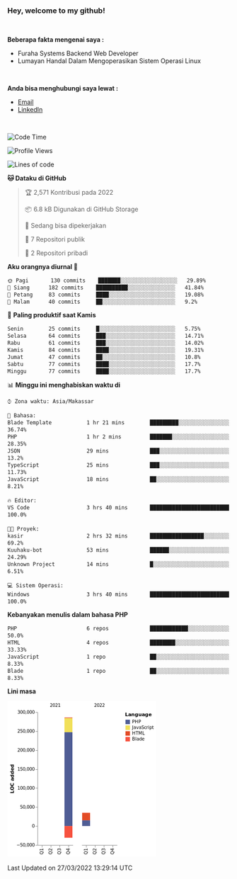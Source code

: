 <h3>Hey, welcome to my github!</h3>

<br>

<p><strong>Beberapa fakta mengenai saya :</strong></p>

<ul>
  <li>Furaha Systems Backend Web Developer</li>
  <li>Lumayan Handal Dalam Mengoperasikan Sistem Operasi Linux</li>
</ul>

<br>

<p><strong>Anda bisa menghubungi saya lewat :</strong></p>

<ul>
  <li><a href="mailto:renaldiapriyanto419@gmail.com">Email</a></li>
  <li><a href="https://www.linkedin.com/in/renaldi-kadang-314314206/">LinkedIn</a></li>
</ul>

<br>

<!--START_SECTION:waka-->
![Code Time](http://img.shields.io/badge/Code%20Time-47%20hrs%2018%20mins-blue)

![Profile Views](http://img.shields.io/badge/Profil%20dilihat-2-blue)

![Lines of code](https://img.shields.io/badge/Sejak%20Hello%20World%20aku%20telah%20menulis-290%20Thousand%20baris%20kode-blue)

**🐱 Dataku di GitHub** 

> 🏆 2,571 Kontribusi pada 2022
 > 
> 📦 6.8 kB Digunakan di GitHub Storage 
 > 
> 💼 Sedang bisa dipekerjakan
 > 
> 📜 7 Repositori publik 
 > 
> 🔑 2 Repositori pribadi  
 > 
**Aku orangnya diurnal 🐤** 

```text
🌞 Pagi       130 commits    ███████░░░░░░░░░░░░░░░░░░   29.89% 
🌆 Siang      182 commits    ██████████░░░░░░░░░░░░░░░   41.84% 
🌃 Petang     83 commits     ████░░░░░░░░░░░░░░░░░░░░░   19.08% 
🌙 Malam      40 commits     ██░░░░░░░░░░░░░░░░░░░░░░░   9.2%

```
📅 **Paling produktif saat Kamis** 

```text
Senin        25 commits     █░░░░░░░░░░░░░░░░░░░░░░░░   5.75% 
Selasa       64 commits     ███░░░░░░░░░░░░░░░░░░░░░░   14.71% 
Rabu         61 commits     ███░░░░░░░░░░░░░░░░░░░░░░   14.02% 
Kamis        84 commits     ████░░░░░░░░░░░░░░░░░░░░░   19.31% 
Jumat        47 commits     ██░░░░░░░░░░░░░░░░░░░░░░░   10.8% 
Sabtu        77 commits     ████░░░░░░░░░░░░░░░░░░░░░   17.7% 
Minggu       77 commits     ████░░░░░░░░░░░░░░░░░░░░░   17.7%

```


📊 **Minggu ini menghabiskan waktu di** 

```text
⌚︎ Zona waktu: Asia/Makassar

💬 Bahasa: 
Blade Template           1 hr 21 mins        █████████░░░░░░░░░░░░░░░░   36.74% 
PHP                      1 hr 2 mins         ███████░░░░░░░░░░░░░░░░░░   28.35% 
JSON                     29 mins             ███░░░░░░░░░░░░░░░░░░░░░░   13.2% 
TypeScript               25 mins             ███░░░░░░░░░░░░░░░░░░░░░░   11.73% 
JavaScript               18 mins             ██░░░░░░░░░░░░░░░░░░░░░░░   8.21%

🔥 Editor: 
VS Code                  3 hrs 40 mins       █████████████████████████   100.0%

🐱‍💻 Proyek: 
kasir                    2 hrs 32 mins       █████████████████░░░░░░░░   69.2% 
Kuuhaku-bot              53 mins             ██████░░░░░░░░░░░░░░░░░░░   24.29% 
Unknown Project          14 mins             █░░░░░░░░░░░░░░░░░░░░░░░░   6.51%

💻 Sistem Operasi: 
Windows                  3 hrs 40 mins       █████████████████████████   100.0%

```

**Kebanyakan menulis dalam bahasa PHP** 

```text
PHP                      6 repos             ████████████░░░░░░░░░░░░░   50.0% 
HTML                     4 repos             ████████░░░░░░░░░░░░░░░░░   33.33% 
JavaScript               1 repo              ██░░░░░░░░░░░░░░░░░░░░░░░   8.33% 
Blade                    1 repo              ██░░░░░░░░░░░░░░░░░░░░░░░   8.33%

```


**Lini masa**

![Chart not found](https://raw.githubusercontent.com/Sylent-Sys/Sylent-Sys/main/charts/bar_graph.png) 


 Last Updated on 27/03/2022 13:29:14 UTC
<!--END_SECTION:waka-->
